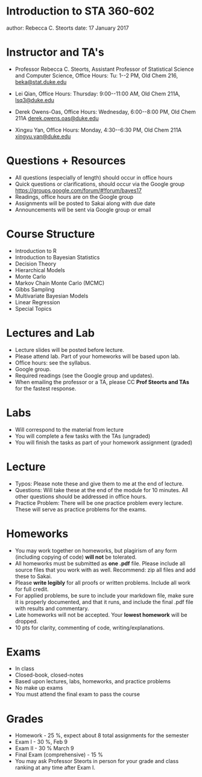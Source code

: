 <style>
  .reveal pre {font-size: 12px;}
</style>

Introduction to STA 360-602
================================================
author: Rebecca C. Steorts
date: 17 January 2017

Instructor and TA's
============================================
- Professor Rebecca C. Steorts, Assistant Professor of Statistical Science and Computer Science, Office Hours: Tu: 1--2 PM, Old Chem 216,
beka@stat.duke.edu

- Lei Qian, Office Hours: Thursday: 9:00--11:00 AM, Old Chem 211A, lsq3@duke.edu

- Derek Owens-Oas, Office Hours: Wednesday, 6:00--8:00 PM, Old Chem 211A derek.owens.oas@duke.edu

- Xingxu Yan, Office Hours: Monday, 4:30--6:30 PM, Old Chem 211A xingyu.yan@duke.edu

Questions + Resources
============================================
- All questions (especially of length) should occur in office hours
- Quick questions or clarifications, should occur via the Google group
https://groups.google.com/forum/#!forum/bayes17
- Readings, office hours are on the Google group
- Assignments will be posted to Sakai along with due date
- Announcements will be sent via Google group or email



Course Structure
============================================
- Introduction to R
- Introduction to Bayesian Statistics
- Decision Theory
- Hierarchical Models
- Monte Carlo
- Markov Chain Monte Carlo (MCMC)
- Gibbs Sampling
- Multivariate Bayesian Models
- Linear Regression
- Special Topics


Lectures and Lab
============================================
- Lecture slides will be posted before lecture.
- Please attend lab. Part of your homeworks will be based upon lab.
- Office hours: see the syllabus.
- Google group.
- Required readings (see the Google group and updates).
- When emailing the professor or a TA, please CC **Prof Steorts and TAs** for the fastest response.

Labs
============================================
- Will correspond to the material from lecture
- You will complete a few tasks with the TAs (ungraded)
- You will finish the tasks as part of your homework assignment (graded)

Lecture
============================================
- Typos: Please note these and give them to me at the end of lecture.
- Questions: Will take these at the end of the module for 10 minutes. All other questions should be addressed in office hours.
- Practice Problem: There will be one practice problem every lecture. These will serve as practice problems for the exams.

Homeworks
============================================
- You may work together on homeworks, but plagirism of any form (including copying of code) **will not** be tolerated.
- All homeworks must be submitted as **one .pdf** file. Please include all source files that you work with as well. Recommend: zip all files and add these to Sakai.
- Please **write legibly** for all proofs or written problems. Include all work for full credit.
- For applied problems, be sure to include your markdown file, make sure it is properly documented, and that it runs, and include the final .pdf file with results and commentary.
- Late homeworks will not be accepted. Your **lowest homework** will be dropped.
- 10 pts for clarity, commenting of code, writing/explanations.

Exams
===================
- In class
- Closed-book, closed-notes
- Based upon lectures, labs, homeworks, and practice problems
- No make up exams
- You must attend the final exam to pass the course



Grades
===================
- Homework - 25 %, expect about 8 total assignments for the semester
- Exam I - 30 %, Feb 9
- Exam II - 30 % March 9
- Final Exam (comprehensive) - 15 %
- You may ask Professor Steorts in person for your grade and class ranking at any time after Exam I.


